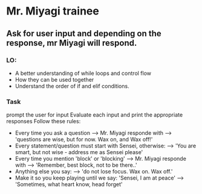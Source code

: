 # Mr. Miyagi trainee
## Ask for user input and depending on the response, mr Miyagi will respond.

### LO: 
- A better understanding of while loops and control flow
- How they can be used together
- Understand the order of if and elif conditions.

### Task
prompt the user for input
Evaluate each input and print the appropriate responses
Follow these rules:

- Every time you ask a question --> Mr. Miyagi responde with
    --> 'questions are wise, but for now. Wax on, and Wax off!'
- Every statement/question must start with Sensei, otherwise:
    --> 'You are smart, but not wise - address me as Sensei please'
- Every time you mention 'block' or 'blocking' --> Mr. Miyagi responde with
    --> 'Remember, best block, not to be there..'
- Anything else you say:
    --> 'do not lose focus. Wax on. Wax off.'
- Make it so you keep playing until we say: 'Sensei, I am at peace'
    --> 'Sometimes, what heart know, head forget'
    
